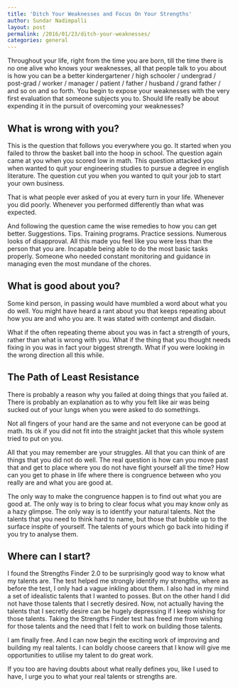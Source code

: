```yaml
---
title: 'Ditch Your Weaknesses and Focus On Your Strengths'
author: Sundar Nadimpalli
layout: post
permalink: /2016/01/23/ditch-your-weaknesses/
categories: general
---
```


Throughout your life, right from the time you are born, till the time there is no one alive who knows your weaknesses, all that people talk to you about is how you can be a better kindergartener / high schooler / undergrad / post-grad / worker / manager / patient / father / husband / grand father / and so on and so forth.  You begin to expose your weaknesses with the very first evaluation that someone subjects you to. Should life really be about expending it in the pursuit of overcoming your weaknesses? 

## What is wrong with you?
This is the question that follows you everywhere you go. It started when you failed to throw the basket ball into the hoop in school. The question again came at you when you scored low in math. This question attacked you when wanted to quit your engineering studies to pursue a degree in english literature. The question cut you when you wanted to quit your job to start your own business. 

That is what people ever asked of you at every turn in your life. Whenever you did poorly. Whenever you performed differently than what was expected. 

And following the question came the wise remedies to how you can get better. Suggestions. Tips. Training programs. Practice sessions. Numerous looks of disapproval. All this made you feel like you were less than the person that you are. Incapable being able to do the most basic tasks properly. Someone who needed constant monitoring and guidance in managing  even the most mundane of the chores. 

## What is good about you?
Some kind person, in passing would have mumbled a word about what you do well. You might have heard a rant about you that keeps repeating about how you are and who you are. It was stated with contempt and disdain. 

What if the often repeating theme about you was in fact a strength of yours, rather than what is wrong with you. What if the thing that you thought needs fixing in you was in fact your biggest strength. What if you were looking in the wrong direction all this while.  

## The Path of Least Resistance
There is probably a reason why you failed at doing things that you failed at. There is probably an explanation as to why you felt like air was being sucked out of your lungs when you were asked to do somethings. 

Not all fingers of your hand are the same and not everyone can be good at math. Its ok if you did not fit into the straight jacket that this whole system tried to put on you. 

All that you may remember are your struggles. All that you can think of are things that you did not do well. The real question is how can you move past that and get to place where you do not have fight yourself all the time? How can you get to phase in life where there is congruence between who you really are and what you are good at. 

The only way to make the congruence happen is to find out what you are good at. The only  way  is to bring to clear focus what you may know only as a hazy glimpse. The only way is to identify your natural talents. Not the talents that you need to think hard to name, but those that bubble up to the surface inspite of yourself. The talents of yours which go back into hiding if you try to analyse them. 

## Where can I start?

I found the Strengths Finder 2.0 to be surprisingly good way to know what my talents are. The test helped me strongly identify my strengths, where as before the test, I only had a vague inkling about them. I also had in my mind a set of idealistic talents that I wanted to posses. But on the other hand I did not have those talents that I secretly desired. Now, not actually having the talents that I secretly desire can be hugely depressing if I keep wishing for those talents. Taking the Strengths Finder test has freed me from wishing for those talents and the need that I felt to work on building those talents. 

I am finally free. And I can now begin the exciting work of improving and building my real talents. I can boldly choose careers that I know will give me opportunities to utilise my talent to do great work. 

If you too are having doubts about what really defines you, like I used to have, I urge you to what your real talents or strengths are. 
